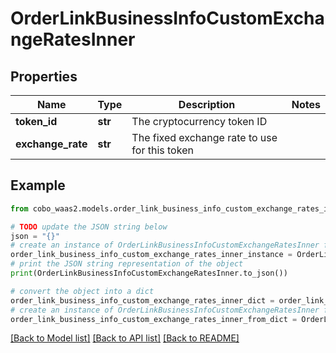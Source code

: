 # OrderLinkBusinessInfoCustomExchangeRatesInner


## Properties

Name | Type | Description | Notes
------------ | ------------- | ------------- | -------------
**token_id** | **str** | The cryptocurrency token ID | 
**exchange_rate** | **str** | The fixed exchange rate to use for this token | 

## Example

```python
from cobo_waas2.models.order_link_business_info_custom_exchange_rates_inner import OrderLinkBusinessInfoCustomExchangeRatesInner

# TODO update the JSON string below
json = "{}"
# create an instance of OrderLinkBusinessInfoCustomExchangeRatesInner from a JSON string
order_link_business_info_custom_exchange_rates_inner_instance = OrderLinkBusinessInfoCustomExchangeRatesInner.from_json(json)
# print the JSON string representation of the object
print(OrderLinkBusinessInfoCustomExchangeRatesInner.to_json())

# convert the object into a dict
order_link_business_info_custom_exchange_rates_inner_dict = order_link_business_info_custom_exchange_rates_inner_instance.to_dict()
# create an instance of OrderLinkBusinessInfoCustomExchangeRatesInner from a dict
order_link_business_info_custom_exchange_rates_inner_from_dict = OrderLinkBusinessInfoCustomExchangeRatesInner.from_dict(order_link_business_info_custom_exchange_rates_inner_dict)
```
[[Back to Model list]](../README.md#documentation-for-models) [[Back to API list]](../README.md#documentation-for-api-endpoints) [[Back to README]](../README.md)


